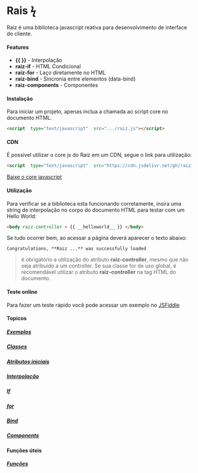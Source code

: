 # Rais ϟ

Raiz é uma biblioteca javascript reativa para desenvolvimento de interface do cliente.

#### Features

  - **{{ }}** - Interpolação
  - **raiz-if** - HTML Condicional
  - **raiz-for** - Laço diretamente no HTML
  - **raiz-bind** - Sincronia entre elementos (data-bind)
  - **raiz-components** - Componentes

#### Instalação
Para iniciar um projeto, apenas inclua a chamada ao script core no documento HTML.

```html
<script  type="text/javascript"  src=".../raiz.js"></script>
```

#### CDN
É possivel utilizar o core js do Raiz em um CDN, segue o link para utilização:

```html
<script  type="text/javascript"  src="https://cdn.jsdelivr.net/gh/raizjs/raiz@master/dist/raiz.min.js"></script>
```

[Baixe o core javascript](https://cdn.jsdelivr.net/gh/raizjs/raiz@master/dist/raiz.min.js)

#### Utilização
Para verificar se a biblioteca esta funcionando corretamente, insira uma string de interpolação no corpo do documento HTML para testar com um Hello World:
```html
<body raiz-controller > {{ __helloworld__ }} </body>
```
Se tudo ocorrer bem, ao acessar a página deverá aparecer o texto abaixo:
```
Congratulations, **Raiz ...** was successfully loaded
```

> é obrigatório a utilização do atributo **raiz-controller**, mesmo que não seja atribuido a um controller.
> Se sua classe for de uso global, é recomendável utilizar o atributo **raiz-controller** na tag HTML do documento.

#### Teste online
Para fazer um teste rápido você pode acessar um exemplo no [JSFiddle](https://jsfiddle.net/wallrio/8vwfb9dc/)

#### Topicos

##### [Exemplos](help/examples.md)
##### [Classes](help/classes.md)
##### [Atributos iniciais](help/attributes.md)
##### [Interpolação](help/interpolation.md)
##### [If](help/if.md)
##### [for](help/for.md)
##### [Bind](help/bind.md)
##### [Components](help/components.md)

#### Funções úteis
##### [Funções](help/functions.md)